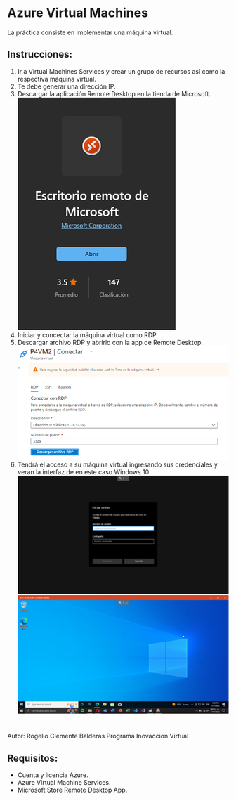 # Azure Virtual Machines

La práctica consiste en implementar una máquina virtual.

Instrucciones:
-
1. Ir a Virtual Machines Services y crear un grupo de recursos así como la respectiva máquina virtual.
2. Te debe generar una dirección IP.
3. Descargar la aplicación Remote Desktop en la tienda de Microsoft.
![screenshot](ss3.png)
4. Iniciar y concectar la máquina virtual como RDP.
5. Descargar archivo RDP y abrirlo con la app de Remote Desktop.
![screenshot](ss4.png)
6. Tendrá el acceso a su máquina virtual ingresando sus credenciales y veran la interfaz de en este caso Windows 10.
![screenshot](ss5.png)
![screenshot](NSG-6.png)


#
Autor: Rogelio Clemente Balderas
Programa Inovaccion Virtual 

Requisitos: 
-
- Cuenta y licencia Azure.
- Azure Virtual Machine Services.
- Microsoft Store Remote Desktop App.
#
